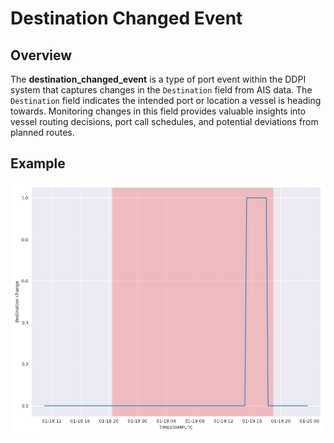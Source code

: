 # Destination Changed Event

## Overview

The **destination_changed_event** is a type of port event within the DDPI system that captures changes in the `Destination` field from AIS data. The `Destination` field indicates the intended port or location a vessel is heading towards. Monitoring changes in this field provides valuable insights into vessel routing decisions, port call schedules, and potential deviations from planned routes.

## Example

![Destination Changed Visualization](../../static/images/destination_changed.png)

